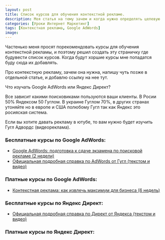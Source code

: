 ```yaml
---
layout: post
title: Cписок курсов для обучения контекстной рекламе.
description: Моя статья на тему зачем и когда нужно определять целевую аудиторию.
categories: [Уроки Интернет Маркетинг]
tags: [Контекстная реклама, Google AdWords]
image:
---
```


Частенько меня просят порекомендовать курсы для обучения контекстной рекламы, и поэтому решил создать эту страничку где будувести список курсов. Когда будут хоршие курсы мне попадатся буду сюда их добавлять.

Про контекстную рекламу, зачем она нужна, напишу чуть позже в отдельной статье, и добавлю ссылку на нее тут.

Что изучать Google AdWords или Яндекс Директ?

Все зависит какими поисковиками пользуются ваши клиенты. В Росии 50% Яндексом 50 Гуглом. В украине Гуглом 70%, в других странах утоняйте но в европе и США полюбому Гугл так как Яндекс это росияская система.

Если вы хотите давать рекламу в ютубе, то вам нужно будет изучить Гугл Адвордс  (видеореклама).



<h3>Бесплатные курсы по Google AdWords:</h3>
<ul>
  <li><a href="http://netology.ru/programs/google-words?pid=up5293644" rel="nofollow" target="_blank" class="hvr-wobble-vertical">Google AdWords: подготовка к сдаче экзамена по поисковой рекламе (2 недели)</a></li>
    <li><a href="https://support.google.com/adwords/" rel="nofollow" target="_blank" class="hvr-wobble-vertical">Официальная подробная справка по AdWords от Гугл (текстом и видео)</a></li>
</ul>

<h3>Платные курсы по Google AdWords:</h3>
<ul>
  <li><a href="http://netology.ru/programs/context-target?pid=up5293644" rel="nofollow" target="_blank" class="hvr-wobble-vertical">Контекстная реклама: как извлечь максимум для бизнеса (6 недель)</a></li>
</ul>

<h3>Бесплатные курсы по Яндекс Директ:</h3>
<ul>
  <li><a href="https://yandex.ru/support/direct/" rel="nofollow" target="_blank" class="hvr-wobble-vertical">Официальная подробная справка по Директ от Яндекса (текстом и видео)</a></li>
</ul>

<h3>Платные курсы по Яндекс Директ:</h3>
